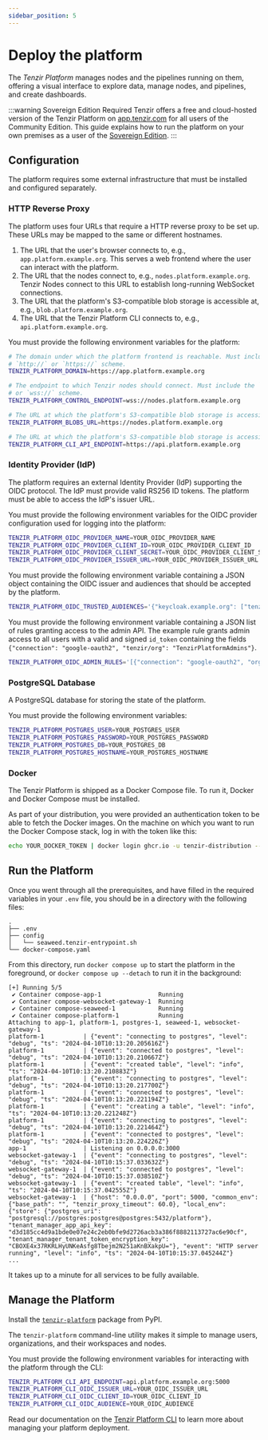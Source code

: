 ```yaml
---
sidebar_position: 5
---
```


# Deploy the platform

The *Tenzir Platform* manages nodes and the pipelines running on them, offering
a visual interface to explore data, manage nodes, and pipelines, and create
dashboards.

:::warning Sovereign Edition Required
Tenzir offers a free and cloud-hosted version of the Tenzir Platform on
[app.tenzir.com](https://app.tenzir.com) for all users of the Community Edition.
This guide explains how to run the platform on your own premises as a user of
the [Sovereign Edition](https://tenzir.com/pricing).
:::

## Configuration

The platform requires some external infrastructure that must be installed and
configured separately.

### HTTP Reverse Proxy

The platform uses four URLs that require a HTTP reverse proxy to be set
up. These URLs may be mapped to the same or different hostnames.

1. The URL that the user's browser connects to, e.g.,
   `app.platform.example.org`. This serves a web frontend where the user can
   interact with the platform.
2. The URL that the nodes connect to, e.g., `nodes.platform.example.org`. Tenzir
   Nodes connect to this URL to establish long-running WebSocket connections.
3. The URL that the platform's S3-compatible blob storage is accessible at,
   e.g., `blob.platform.example.org`.
4. The URL that the Tenzir Platform CLI connects to, e.g.,
   `api.platform.example.org`.

You must provide the following environment variables for the platform:

```bash
# The domain under which the platform frontend is reachable. Must include the
# `http://` or `https://` scheme.
TENZIR_PLATFORM_DOMAIN=https://app.platform.example.org

# The endpoint to which Tenzir nodes should connect. Must include the `ws://`
# or `wss://` scheme.
TENZIR_PLATFORM_CONTROL_ENDPOINT=wss://nodes.platform.example.org

# The URL at which the platform's S3-compatible blob storage is accessible at.
TENZIR_PLATFORM_BLOBS_URL=https://nodes.platform.example.org

# The URL at which the platform's S3-compatible blob storage is accessible at.
TENZIR_PLATFORM_CLI_API_ENDPOINT=https://api.platform.example.org
```

### Identity Provider (IdP)

The platform requires an external Identity Provider (IdP) supporting the OIDC
protocol. The IdP must provide valid RS256 ID tokens. The platform must be able
to access the IdP's issuer URL.

You must provide the following environment variables for the OIDC provider
configuration used for logging into the platform:

```bash
TENZIR_PLATFORM_OIDC_PROVIDER_NAME=YOUR_OIDC_PROVIDER_NAME
TENZIR_PLATFORM_OIDC_PROVIDER_CLIENT_ID=YOUR_OIDC_PROVIDER_CLIENT_ID
TENZIR_PLATFORM_OIDC_PROVIDER_CLIENT_SECRET=YOUR_OIDC_PROVIDER_CLIENT_SECRET
TENZIR_PLATFORM_OIDC_PROVIDER_ISSUER_URL=YOUR_OIDC_PROVIDER_ISSUER_URL
```

You must provide the following environment variable containing a JSON object
containing the OIDC issuer and audiences that should be accepted by the
platform.

```bash
TENZIR_PLATFORM_OIDC_TRUSTED_AUDIENCES='{"keycloak.example.org": ["tenzir_platform"]}'
```

You must provide the following environment variable containing a JSON list of
rules granting access to the admin API. The example rule grants admin access to
all users with a valid and signed `id_token` containing the fields
`{"connection": "google-oauth2", "tenzir/org": "TenzirPlatformAdmins"}`.

```bash
TENZIR_PLATFORM_OIDC_ADMIN_RULES='[{"connection": "google-oauth2", "organization_claim": "tenzir/org", "organization": "TenzirPlatformAdmins", "auth_fn": "auth_organization"}]'
```

### PostgreSQL Database

A PostgreSQL database for storing the state of the platform.

You must provide the following environment variables:

```bash
TENZIR_PLATFORM_POSTGRES_USER=YOUR_POSTGRES_USER
TENZIR_PLATFORM_POSTGRES_PASSWORD=YOUR_POSTGRES_PASSWORD
TENZIR_PLATFORM_POSTGRES_DB=YOUR_POSTGRES_DB
TENZIR_PLATFORM_POSTGRES_HOSTNAME=YOUR_POSTGRES_HOSTNAME
```

### Docker

The Tenzir Platform is shipped as a Docker Compose file. To run it, Docker and
Docker Compose must be installed.

As part of your distribution, you were provided an authentication token to be
able to fetch the Docker images. On the machine on which you want to run the
Docker Compose stack, log in with the token like this:

```bash
echo YOUR_DOCKER_TOKEN | docker login ghcr.io -u tenzir-distribution --password-stdin
```

## Run the Platform

Once you went through all the prerequisites, and have filled in the required
variables in your `.env` file, you should be in a directory with the following
files:

```text {0} title="❯ tree"
.
├── .env
├── config
│   └── seaweed.tenzir-entrypoint.sh
└── docker-compose.yaml
```

From this directory, run `docker compose up` to start the platform in the
foreground, or `docker compose up --detach` to run it in the background:

```text {0} title="❯ docker compose up"
[+] Running 5/5
 ✔ Container compose-app-1                Running
 ✔ Container compose-websocket-gateway-1  Running
 ✔ Container compose-seaweed-1            Running
 ✔ Container compose-platform-1           Running
Attaching to app-1, platform-1, postgres-1, seaweed-1, websocket-gateway-1
platform-1           | {"event": "connecting to postgres", "level": "debug", "ts": "2024-04-10T10:13:20.205616Z"}
platform-1           | {"event": "connected to postgres", "level": "debug", "ts": "2024-04-10T10:13:20.210667Z"}
platform-1           | {"event": "created table", "level": "info", "ts": "2024-04-10T10:13:20.210883Z"}
platform-1           | {"event": "connecting to postgres", "level": "debug", "ts": "2024-04-10T10:13:20.217700Z"}
platform-1           | {"event": "connected to postgres", "level": "debug", "ts": "2024-04-10T10:13:20.221194Z"}
platform-1           | {"event": "creating a table", "level": "info", "ts": "2024-04-10T10:13:20.221248Z"}
platform-1           | {"event": "connecting to postgres", "level": "debug", "ts": "2024-04-10T10:13:20.221464Z"}
platform-1           | {"event": "connected to postgres", "level": "debug", "ts": "2024-04-10T10:13:20.224226Z"}
app-1                | Listening on 0.0.0.0:3000
websocket-gateway-1  | {"event": "connecting to postgres", "level": "debug", "ts": "2024-04-10T10:15:37.033632Z"}
websocket-gateway-1  | {"event": "connected to postgres", "level": "debug", "ts": "2024-04-10T10:15:37.038510Z"}
websocket-gateway-1  | {"event": "created table", "level": "info", "ts": "2024-04-10T10:15:37.042555Z"}
websocket-gateway-1  | {"host": "0.0.0.0", "port": 5000, "common_env": {"base_path": "", "tenzir_proxy_timeout": 60.0}, "local_env": {"store": {"postgres_uri": "postgresql://postgres:postgres@postgres:5432/platform"}, "tenant_manager_app_api_key": "d3d185cc4d9a1bde0e07e24c2eb0bfe9d2726acb3a386f8882113727ac6e90cf", "tenant_manager_tenant_token_encryption_key": "CBOXE4x37RKRLHyUNKeAsfg8Tbejm2N251aKnBXakpU="}, "event": "HTTP server running", "level": "info", "ts": "2024-04-10T10:15:37.045244Z"}
...
```

It takes up to a minute for all services to be fully available.

## Manage the Platform

Install the [`tenzir-platform`](https://pypi.org/project/tenzir-platform/)
package from PyPI.

The `tenzir-platform` command-line utility makes it simple to manage users,
organizations, and their workspaces and nodes.

You must provide the following environment variables for interacting with the
platform through the CLI:

```bash
TENZIR_PLATFORM_CLI_API_ENDPOINT=api.platform.example.org:5000
TENZIR_PLATFORM_CLI_OIDC_ISSUER_URL=YOUR_OIDC_ISSUER_URL
TENZIR_PLATFORM_CLI_OIDC_CLIENT_ID=YOUR_OIDC_CLIENT_ID
TENZIR_PLATFORM_CLI_OIDC_AUDIENCE=YOUR_OIDC_AUDIENCE
```

Read our documentation on the [Tenzir Platform CLI](../platform-cli.md) to learn
more about managing your platform deployment.

